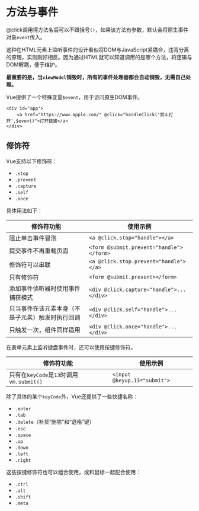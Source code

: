 ﻿# 方法与事件 #

@click调用得方法名后可以不跟括号`()`，如果该方法有参数，默认会将原生事件对象`event`传入。

这种在HTML元素上监听事件的设计看似将DOM与JavaScript紧耦合，违背分离的原理，实则刚好相反。因为通过HTML就可以知道调用的是哪个方法，将逻辑与DOM解耦，便于维护。

**最重要的是，当`viewModel`销毁时，所有的事件处理器都会自动销毁，无需自己处理。**

Vue提供了一个特殊变量`$event`，用于访问原生DOM事件。

    <div id="app">
        <a href="https://www.apple.com/" @click="handleClick('禁止打开',$event)">打开链接</a>
    </div>

## 修饰符 ##

Vue支持以下修饰符：

- `.stop`
- `.prevent`
- `.capture`
- `.self`
- `.once`

具体用法如下：

| 修饰符功能 | 使用示例
| --------- | ---------
| 阻止单击事件冒泡 | `<a @click.stop="handle"></a>`
| 提交事件不再重载页面 | `<form @submit.prevent="handle"></form>`
| 修饰符可以串联 | `<a @click.stop.prevent="handle"></a>`
| 只有修饰符 | `<form @submit.prevent></form>`
| 添加事件侦听器时使用事件捕获模式 | `<div @click.capture="handle">...</div>`
| 只当事件在该元素本身（不是子元素）触发时执行回调 | `<div @click.self="handle">...</div>`
| 只触发一次，组件同样适用 | `<div @click.once="handle">...</div>`

在表单元素上监听键盘事件时，还可以使用按键修饰符。

| 修饰符功能 | 使用示例
| --------- | ---------
| 只有在`keyCode`是`13`时调用`vm.submit()` | `<input @keyup.13="submit">`

除了具体的某个`keyCode`外，Vue还提供了一些快捷名称：

- `.enter`
- `.tab`
- `.delete`（补货“删除”和“退格”键）
- `.esc`
- `.space`
- `.up`
- `.down`
- `.left`
- `.right`

这些按键修饰符也可以组合使用，或和鼠标一起配合使用：

- `.ctrl`
- `.alt`
- `.shift`
- `.meta`